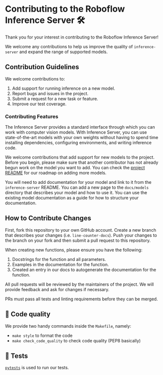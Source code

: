 # Contributing to the Roboflow Inference Server 🛠️

Thank you for your interest in contributing to the Roboflow Inference Server!

We welcome any contributions to help us improve the quality of `inference-server` and expand the range of supported models.

## Contribution Guidelines

We welcome contributions to:

1. Add support for running inference on a new model.
2. Report bugs and issues in the project.
3. Submit a request for a new task or feature.
4. Improve our test coverage.

### Contributing Features

The Inference Server provides a standard interface through which you can work with computer vision models. With Inference Server, you can use state-of-the-art models with your own weights without having to spend time installing dependencies, configuring environments, and writing inference code.

We welcome contributions that add support for new models to the project. Before you begin, please make sure that another contributor has not already begun work on the model you want to add. You can check the [project README](https://github.com/roboflow/inference-server/blob/main/README.md) for our roadmap on adding more models.

You will need to add documentation for your model and link to it from the `inference-server` README. You can add a new page to the `docs/models` directory that describes your model and how to use it. You can use the existing model documentation as a guide for how to structure your documentation.

## How to Contribute Changes

First, fork this repository to your own GitHub account. Create a new branch that describes your changes (i.e. `line-counter-docs`). Push your changes to the branch on your fork and then submit a pull request to this repository.

When creating new functions, please ensure you have the following:

1. Docstrings for the function and all parameters.
2. Examples in the documentation for the function.
3. Created an entry in our docs to autogenerate the documentation for the function.

All pull requests will be reviewed by the maintainers of the project. We will provide feedback and ask for changes if necessary.

PRs must pass all tests and linting requirements before they can be merged.

## 🧹 Code quality 

We provide two handy commands inside the `Makefile`, namely:

- `make style` to format the code
- `make check_code_quality` to check code quality (PEP8 basically)

## 🧪 Tests 

[`pytests`](https://docs.pytest.org/en/7.1.x/) is used to run our tests.